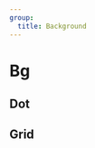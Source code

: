 ```yaml
---
group:
  title: Background
---
```


# Bg

## Dot

<code src="./examples/bg/bg-dot" compact></code>

## Grid

<code src="./examples/bg/bg-grid" compact></code>
